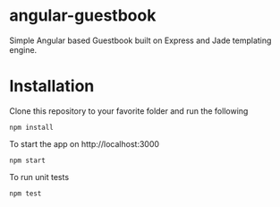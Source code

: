 # angular-guestbook
Simple Angular based Guestbook built on Express and Jade templating engine.


# Installation

Clone this repository to your favorite folder and run the following

```
npm install
```

To start the app on http://localhost:3000
```
npm start
```

To run unit tests
```
npm test
```
